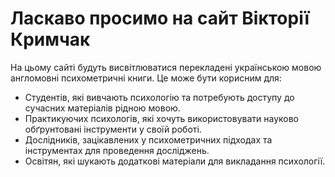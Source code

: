 # Ласкаво просимо на сайт Вікторії Кримчак
 На цьому сайті будуть висвітлюватися перекладені українською мовою англомовні психометричні книги. Це може бути корисним для: 
 - Студентів, які вивчають психологію та потребують доступу до сучасних матеріалів рідною мовою.
 - Практикуючих психологів, які хочуть використовувати науково обґрунтовані інструменти у своїй роботі.
 - Дослідників, зацікавлених у психометричних підходах та інструментах для проведення досліджень.
 - Освітян, які шукають додаткові матеріали для викладання психології.

